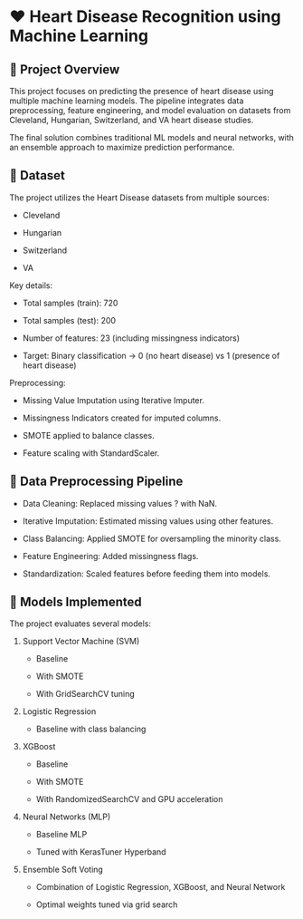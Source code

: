 # ❤️ Heart Disease Recognition using Machine Learning
## 📌 Project Overview
This project focuses on predicting the presence of heart disease using multiple machine learning models. The pipeline integrates data preprocessing, feature engineering, and model evaluation on datasets from Cleveland, Hungarian, Switzerland, and VA heart disease studies.

The final solution combines traditional ML models and neural networks, with an ensemble approach to maximize prediction performance.

## 📂 Dataset
The project utilizes the Heart Disease datasets from multiple sources:

- Cleveland

- Hungarian

- Switzerland

- VA

Key details:

- Total samples (train): 720

- Total samples (test): 200

- Number of features: 23 (including missingness indicators)

- Target: Binary classification → 0 (no heart disease) vs 1 (presence of heart disease)

Preprocessing:

- Missing Value Imputation using Iterative Imputer.

- Missingness Indicators created for imputed columns.

- SMOTE applied to balance classes.

- Feature scaling with StandardScaler.

## 🔄 Data Preprocessing Pipeline

- Data Cleaning: Replaced missing values ? with NaN.

- Iterative Imputation: Estimated missing values using other features.

- Class Balancing: Applied SMOTE for oversampling the minority class.

- Feature Engineering: Added missingness flags.

- Standardization: Scaled features before feeding them into models.

## 🤖 Models Implemented
The project evaluates several models:

1. Support Vector Machine (SVM)

    - Baseline

    - With SMOTE

    - With GridSearchCV tuning

2. Logistic Regression

    - Baseline with class balancing

3. XGBoost

    - Baseline

    - With SMOTE

    - With RandomizedSearchCV and GPU acceleration

4. Neural Networks (MLP)

    - Baseline MLP

    - Tuned with KerasTuner Hyperband

5. Ensemble Soft Voting

    - Combination of Logistic Regression, XGBoost, and Neural Network

    - Optimal weights tuned via grid search